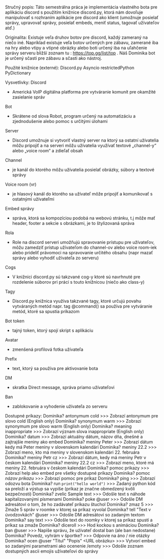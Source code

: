 Stručný popis:
Táto semestrálna práca je implementácia vlastného bota pre aplikáciu discord s použitím knižnice discord.py, ktorá nám dovoľuje manipulovať s rozhraním aplikácie pre discord ako klient (umožnuje posielať správy, upravovať správy, posielať embeds, meniť status, tagovať užívateľov atď.) 

Originalita:
Existuje veľa druhov botov pre discord, každý zameraný na niečo iné. Napríklad existuje veľa botov určených pre zábavu, zamerané iba na hry alebo vtipy a vtipné obrázky alebo boti určený iba na uľahčenie správy serveru bližší zoznam tu :  https://top.gg/list/top  . Náš Dominika bot je určený sčasti pre zábavu a sčasti ako nástroj. 

Použité knižnice (externé): 
Discord.py
Asyncio
restrictedPython
PyDictionary

Vysvetlivky:
Discord 
- Americká VoIP digitálna platforma pre vytváranie komunít pre okamžité zasielanie správ 

Bot 
- Skrátene od slova Robot, program určený na automatizáciu a zjednodušenie alebo pomoc s určitými úlohami

Server 
- Discord umožnuje si vytvoriť vlastný server na ktorý sa ostatní užívatelia môžu pripojiť a na serveri môžu užívatelia využívať textové „channel-y“ alebo „voice room“ a zdieľať obsah

Channel
- je kanál do ktorého môžu užívatelia posielať obrázky, súbory a textové správy 

Voice room (vr) 
- je hlasový kanál do ktorého sa užívateľ môže pripojiť a komunikovať s ostatnými užívateľmi

Embed správy 
- správa, ktorá sa kompozíciou podobá na webovú stránku, t.j môže mať header, footer a sekcie s obrázkami, je to štylizovaná správa

Rola 
- Role na discord serveri umožňujú spravovanie prístupu pre užívateľov, môžu zamedziť prístup užívateľom do channel-ov alebo voice room-iek alebo prideliť právomoci na spravovanie určitého obsahu
(napr mazať správy alebo vyhodiť užívateľa zo serveru)

Cogs 
- V knižnici discord.py sú takzvané cog-y ktoré sú navrhnuté pre rozdelenie súborov pri práci s touto knižnicou (niečo ako class-y)

Tagy 
- Discord.py knižnica využíva takzvané tagy, ktoré určujú povahu vytváraných metód
napr. tag  @command() sa používa pre vytváranie metód, ktoré sa spustia príkazom

Bot token 
- tajný token, ktorý spojí skript s aplikáciu

Avatar 
- zmenšená profilová fotka užívateľa

Prefix 
- text, ktorý sa používa pre aktivovanie bota

DM 
- skratka Direct message, správa priamo užívateľovi

Ban 
- zablokovanie a vyhodenie užívateľa zo serveru 

Dostupné príkazy:
    Dominika? antonymum cold >>> Zobrazí antonymum pre slovo cold (English only)
    Dominika? synonymum warm >>> Zobrazí synonymum pre slovo warm (English only)
    Dominika? meaning inappropriate >>> Zobrazí význam slova inappropriate (English only)
    Dominika? datum >>> Zobrazí aktuálny dátum, názov dňa, dnešné a zajtrajšie meniny ako embed
    Dominika? meniny Peter >>> Zobrazí dátum kedy má Peter meniny v slovenskom kalendári
    Dominika? meniny 22.2 >>> Zobrazí meno, kto má meniny v slovenskom kalendári 22. februára
    Dominika? meniny Petr cz >>> Zobrazí dátum, kedy má meniny Petr v českom kalendári
    Dominika? meniny 22.2 cz >>> Zobrazí meno, ktoré má meniny 22. februára v českom kalendári
    Dominika? pomoc prikazy >>> Zobrazí help ako embed pre všetky dostupné príkazy
    Dominika? pomoc *názov príkazu* >>> Zobrazí pomoc pre príkaz
    Dominika? ping >>> Zobrazí odozvu bota
    Dominika? run ```
    print("hello world")
    ``` >>> Zadaný python kód sa preloží a výstup sa vypíše (príkaz je značne obmedzený kvôli bezpečnosti)
    Dominika? zvelic Sample text >>> Odošle text s náhode kapitalizovanými písmenami
    Dominika? poke @user >>> Odošle DM adresátovi o tom, že ho zadávateľ príkazu štuchol
    Dominika? zmaz 5 >>> Zmaže 5 správ v roomke v ktorej sa príkaz vyvolal
    Dominika? tell "Text v úvodzovkách" @user >>> Odošle DM adresátovi so zadaným textom
    Dominika? say text >>> Odošle text do roomky v ktorej sa príkaz spustí a príkaz sa zmaže
    Dominika? diceroll >>> Hod kockou s animáciou
    Dominika? ban @user >>> Napíše správu, že uźívateľ dostal ban (ale ban nedostane)
    Dominika? Povedz, vyhrám v športke? >>> Odpovie na áno / nie otázky
    Dominika? ocen @user "Titul" "Popis" <URL obrázku> >>> Vytvorí embed so zadanými parametrami ako ocenenie
    /emoty >>> Odošle zoznam dostupných ascii emojis užívateľovi do správy
    



